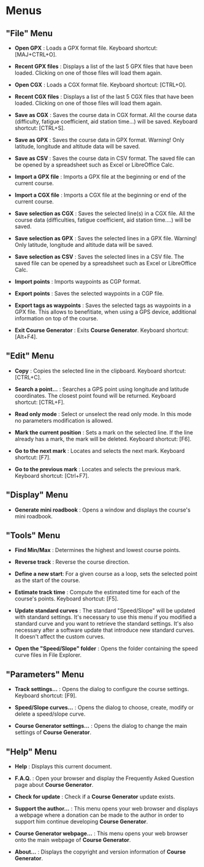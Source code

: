 # Menus
## "File" Menu

* **Open GPX** : Loads a GPX format file. Keyboard shortcut: [MAJ+CTRL+O].

* **Recent GPX files** : Displays a list of the last 5 GPX files that have been loaded. Clicking on one of those files will load them again.

* **Open CGX** : Loads a CGX format file. Keyboard shortcut: [CTRL+O].

* **Recent CGX files** : Displays a list of the last 5 CGX files that have been loaded. Clicking on one of those files will load them again.

* **Save as CGX** : Saves the course data in CGX format.
All the course data (difficulty, fatigue coefficient, aid station time...) will be saved. Keyboard shortcut: [CTRL+S].

* **Save as GPX** : Saves the course data in GPX format.
Warning! Only latitude, longitude and altitude data will be saved.

* **Save as CSV** : Saves the course data in CSV format.
The saved file can be opened by a spreadsheet such as Excel or LibreOffice Calc.

* **Import a GPX file** : Imports a GPX file at the beginning or end of the current course.

* **Import a CGX file** : Imports a CGX file at the beginning or end of the current course.

* **Save selection as CGX** : Saves the selected line(s) in a CGX file.
All the course data (difficulties, fatigue coefficient, aid station time....) will be saved.

* **Save selection as GPX** : Saves the selected lines in a GPX file.
Warning! Only latitude, longitude and altitude data will be saved.

* **Save selection as CSV** : Saves the selected lines in a CSV file.
The saved file can be opened by a spreadsheet such as Excel or LibreOffice Calc.

* **Import points** : Imports waypoints as CGP format.

* **Export points** : Saves the selected waypoints in a CGP file.

* **Export tags as waypoints** : Saves the selected tags as waypoints in a GPX file. This allows to benefitiate, when using a GPS device, additional information on top of the course.

* **Exit Course Generator** : Exits **Course Generator**. Keyboard shortcut: [Alt+F4].

## "Edit" Menu 

* **Copy** : Copies the selected line in the clipboard. Keyboard shortcut: [CTRL+C].

* **Search a point...** : Searches a GPS point using longitude and latitude coordinates. The closest point found will be returned. Keyboard shortcut: [CTRL+F].

* **Read only mode** : Select or unselect the read only mode. In this mode no parameters modification is allowed.

* **Mark the current position** : Sets a mark on the selected line. If the line already has a mark, the mark will be deleted. Keyboard shortcut: [F6].

* **Go to the next mark** : Locates and selects the next mark. Keyboard shortcut: [F7].

* **Go to the previous mark** : Locates and selects the previous mark. Keyboard shortcut: [Ctrl+F7].

## "Display" Menu 

* **Generate mini roadbook** : Opens a window and displays the course's mini roadbook.

## "Tools" Menu

* **Find Min/Max** : Determines the highest and lowest course points.

* **Reverse track** : Reverse the course direction.

* **Define a new start**: For a given course as a loop, sets the selected point as the start of the course.

* **Estimate track time** : Compute the estimated time for each of the course's points. Keyboard shortcut: [F5].

* **Update standard curves** : The standard "Speed/Slope" will be updated with standard settings. It's necessary to use this menu if you modified a standard curve and you want to retrieve the standard settings. It's also necessary after a software update that introduce new standard curves. It doesn't affect the custom curves.

* **Open the "Speed/Slope" folder** : Opens the folder containing the speed curve files in File Explorer.

## "Parameters" Menu 

* **Track settings...** : Opens the dialog to configure the course settings. Keyboard shortcut: [F9].

* **Speed/Slope curves...** : Opens the dialog to choose, create, modify or delete a speed/slope curve.

* **Course Generator settings...** : Opens the dialog to change the main settings of **Course Generator**.

## "Help" Menu 

* **Help** : Displays this current document.

* **F.A.Q.** : Open your browser and display the Frequently Asked Question page about **Course Generator**. 

* **Check for update** : Check if a **Course Generator** update exists.

* **Support the author...** : This menu opens your web browser and displays a webpage where a donation can be made to the author in order to support him continue developing **Course Generator**.

* **Course Generator webpage...** : This menu opens your web browser onto the main webpage of **Course Generator**.

* **About...** : Displays the copyright and version information of **Course Generator**.
